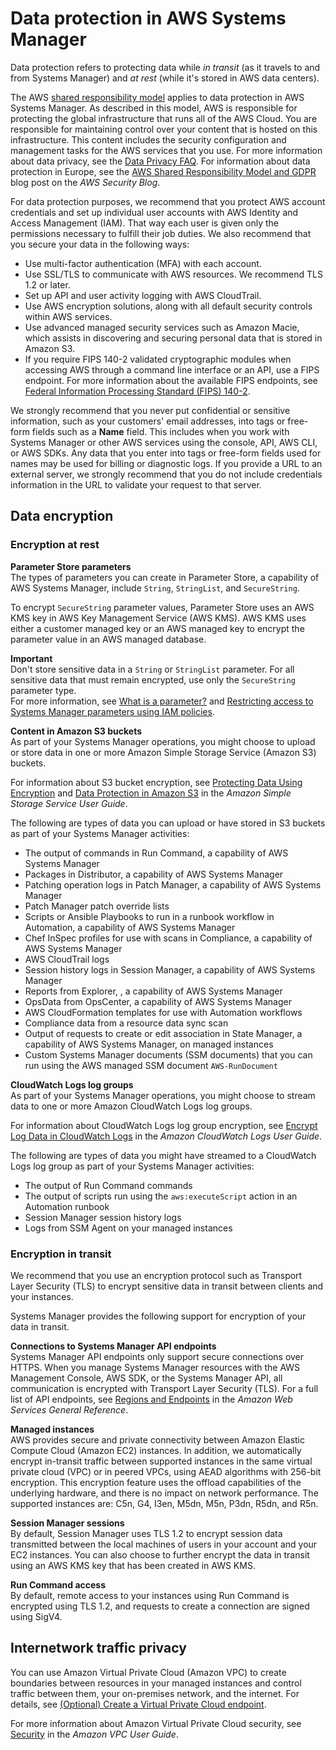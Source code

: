 # Data protection in AWS Systems Manager<a name="data-protection"></a>

Data protection refers to protecting data while *in transit* \(as it travels to and from Systems Manager\) and *at rest* \(while it's stored in AWS data centers\)\.

The AWS [shared responsibility model](http://aws.amazon.com/compliance/shared-responsibility-model/) applies to data protection in AWS Systems Manager\. As described in this model, AWS is responsible for protecting the global infrastructure that runs all of the AWS Cloud\. You are responsible for maintaining control over your content that is hosted on this infrastructure\. This content includes the security configuration and management tasks for the AWS services that you use\. For more information about data privacy, see the [Data Privacy FAQ](http://aws.amazon.com/compliance/data-privacy-faq)\. For information about data protection in Europe, see the [AWS Shared Responsibility Model and GDPR](http://aws.amazon.com/blogs/security/the-aws-shared-responsibility-model-and-gdpr/) blog post on the *AWS Security Blog*\.

For data protection purposes, we recommend that you protect AWS account credentials and set up individual user accounts with AWS Identity and Access Management \(IAM\)\. That way each user is given only the permissions necessary to fulfill their job duties\. We also recommend that you secure your data in the following ways:
+ Use multi\-factor authentication \(MFA\) with each account\.
+ Use SSL/TLS to communicate with AWS resources\. We recommend TLS 1\.2 or later\.
+ Set up API and user activity logging with AWS CloudTrail\.
+ Use AWS encryption solutions, along with all default security controls within AWS services\.
+ Use advanced managed security services such as Amazon Macie, which assists in discovering and securing personal data that is stored in Amazon S3\.
+ If you require FIPS 140\-2 validated cryptographic modules when accessing AWS through a command line interface or an API, use a FIPS endpoint\. For more information about the available FIPS endpoints, see [Federal Information Processing Standard \(FIPS\) 140\-2](http://aws.amazon.com/compliance/fips/)\.

We strongly recommend that you never put confidential or sensitive information, such as your customers' email addresses, into tags or free\-form fields such as a **Name** field\. This includes when you work with Systems Manager or other AWS services using the console, API, AWS CLI, or AWS SDKs\. Any data that you enter into tags or free\-form fields used for names may be used for billing or diagnostic logs\. If you provide a URL to an external server, we strongly recommend that you do not include credentials information in the URL to validate your request to that server\.

## Data encryption<a name="data-encryption"></a>

### Encryption at rest<a name="encryption-at-rest"></a>

**Parameter Store parameters**  
The types of parameters you can create in Parameter Store, a capability of AWS Systems Manager, include `String`, `StringList`, and `SecureString`\.

To encrypt `SecureString` parameter values, Parameter Store uses an AWS KMS key in AWS Key Management Service \(AWS KMS\)\. AWS KMS uses either a customer managed key or an AWS managed key to encrypt the parameter value in an AWS managed database\.

**Important**  
Don't store sensitive data in a `String` or `StringList` parameter\. For all sensitive data that must remain encrypted, use only the `SecureString` parameter type\.  
For more information, see [What is a parameter?](systems-manager-parameter-store.md#what-is-a-parameter) and [Restricting access to Systems Manager parameters using IAM policies](sysman-paramstore-access.md)\.

**Content in Amazon S3 buckets**  
As part of your Systems Manager operations, you might choose to upload or store data in one or more Amazon Simple Storage Service \(Amazon S3\) buckets\. 

For information about S3 bucket encryption, see [Protecting Data Using Encryption](https://docs.aws.amazon.com/AmazonS3/latest/dev/UsingEncryption.html) and [Data Protection in Amazon S3](https://docs.aws.amazon.com/AmazonS3/latest/dev/DataDurability.html) in the *Amazon Simple Storage Service User Guide*\.

The following are types of data you can upload or have stored in S3 buckets as part of your Systems Manager activities:
+ The output of commands in Run Command, a capability of AWS Systems Manager
+ Packages in Distributor, a capability of AWS Systems Manager
+ Patching operation logs in Patch Manager, a capability of AWS Systems Manager
+ Patch Manager patch override lists
+ Scripts or Ansible Playbooks to run in a runbook workflow in Automation, a capability of AWS Systems Manager 
+ Chef InSpec profiles for use with scans in Compliance, a capability of AWS Systems Manager
+ AWS CloudTrail logs
+  Session history logs in Session Manager, a capability of AWS Systems Manager
+ Reports from Explorer, , a capability of AWS Systems Manager
+ OpsData from OpsCenter, a capability of AWS Systems Manager
+ AWS CloudFormation templates for use with Automation workflows
+ Compliance data from a resource data sync scan
+ Output of requests to create or edit association in State Manager, a capability of AWS Systems Manager, on managed instances
+ Custom Systems Manager documents \(SSM documents\) that you can run using the AWS managed SSM document `AWS-RunDocument`

**CloudWatch Logs log groups**  
As part of your Systems Manager operations, you might choose to stream data to one or more Amazon CloudWatch Logs log groups\.

For information about CloudWatch Logs log group encryption, see [Encrypt Log Data in CloudWatch Logs](https://docs.aws.amazon.com/AmazonCloudWatch/latest/logs/encrypt-log-data-kms.html) in the *Amazon CloudWatch Logs User Guide*\.

The following are types of data you might have streamed to a CloudWatch Logs log group as part of your Systems Manager activities:
+ The output of Run Command commands
+ The output of scripts run using the `aws:executeScript` action in an Automation runbook
+ Session Manager session history logs
+ Logs from SSM Agent on your managed instances

### Encryption in transit<a name="encryption-in-transit"></a>

We recommend that you use an encryption protocol such as Transport Layer Security \(TLS\) to encrypt sensitive data in transit between clients and your instances\.

Systems Manager provides the following support for encryption of your data in transit\.

**Connections to Systems Manager API endpoints**  
Systems Manager API endpoints only support secure connections over HTTPS\. When you manage Systems Manager resources with the AWS Management Console, AWS SDK, or the Systems Manager API, all communication is encrypted with Transport Layer Security \(TLS\)\. For a full list of API endpoints, see [Regions and Endpoints](https://docs.aws.amazon.com/general/latest/gr/rande.html) in the *Amazon Web Services General Reference*\. 

**Managed instances**  
AWS provides secure and private connectivity between Amazon Elastic Compute Cloud \(Amazon EC2\) instances\. In addition, we automatically encrypt in\-transit traffic between supported instances in the same virtual private cloud \(VPC\) or in peered VPCs, using AEAD algorithms with 256\-bit encryption\. This encryption feature uses the offload capabilities of the underlying hardware, and there is no impact on network performance\. The supported instances are: C5n, G4, I3en, M5dn, M5n, P3dn, R5dn, and R5n\.

**Session Manager sessions**  
By default, Session Manager uses TLS 1\.2 to encrypt session data transmitted between the local machines of users in your account and your EC2 instances\. You can also choose to further encrypt the data in transit using an AWS KMS key that has been created in AWS KMS\. 

**Run Command access**  
By default, remote access to your instances using Run Command is encrypted using TLS 1\.2, and requests to create a connection are signed using SigV4\.

## Internetwork traffic privacy<a name="internetwork-privacy"></a>

You can use Amazon Virtual Private Cloud \(Amazon VPC\) to create boundaries between resources in your managed instances and control traffic between them, your on\-premises network, and the internet\. For details, see [\(Optional\) Create a Virtual Private Cloud endpoint](setup-create-vpc.md)\. 

For more information about Amazon Virtual Private Cloud security, see [Security](https://docs.aws.amazon.com/vpc/latest/userguide/VPC_Security.html) in the *Amazon VPC User Guide*\.